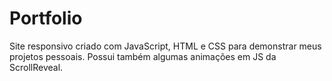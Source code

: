 # Portfolio 
Site responsivo criado com JavaScript, HTML e CSS para demonstrar meus projetos pessoais. Possui também algumas animações em JS da ScrollReveal.
 
